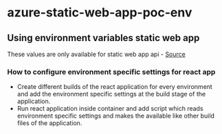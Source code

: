 # azure-static-web-app-poc-env

## Using environment variables static web app

These values are only available for static web app api - [Source](https://learn.microsoft.com/en-us/azure/static-web-apps/application-settings)

### How to configure environment specific settings for react app

* Create different builds of the react application for every environment and add the environment specific settings at the build stage of the application.
* Run react application inside container and add script which reads environment specific settings and makes the available like other build files of the application.
